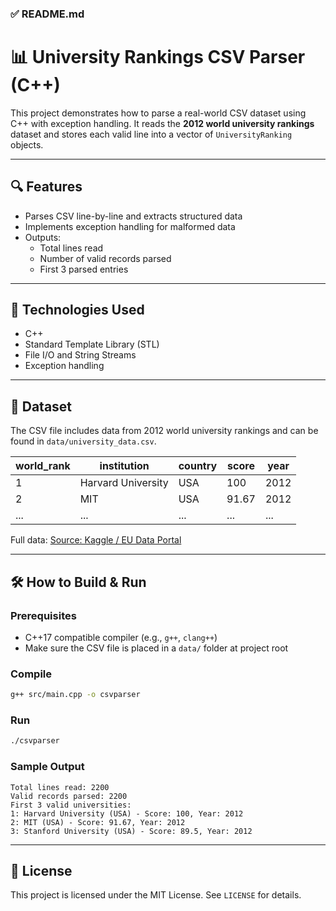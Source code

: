 

### ✅ **README.md**


# 📊 University Rankings CSV Parser (C++)

This project demonstrates how to parse a real-world CSV dataset using C++ with exception handling. It reads the **2012 world university rankings** dataset and stores each valid line into a vector of `UniversityRanking` objects.

---

## 🔍 Features

- Parses CSV line-by-line and extracts structured data
- Implements exception handling for malformed data
- Outputs:
  - Total lines read
  - Number of valid records parsed
  - First 3 parsed entries

---

## 🧠 Technologies Used

- C++
- Standard Template Library (STL)
- File I/O and String Streams
- Exception handling

---

## 🏫 Dataset

The CSV file includes data from 2012 world university rankings and can be found in `data/university_data.csv`.

| world_rank | institution                     | country        | score | year |
|------------|----------------------------------|----------------|-------|------|
| 1          | Harvard University               | USA            | 100   | 2012 |
| 2          | MIT                              | USA            | 91.67 | 2012 |
| ...        | ...                              | ...            | ...   | ...  |

Full data: [Source: Kaggle / EU Data Portal](https://www.kaggle.com/datasets)

---

## 🛠 How to Build & Run

### Prerequisites

- C++17 compatible compiler (e.g., `g++`, `clang++`)
- Make sure the CSV file is placed in a `data/` folder at project root

### Compile

```bash
g++ src/main.cpp -o csvparser
````

### Run

```bash
./csvparser
```

### Sample Output

```
Total lines read: 2200
Valid records parsed: 2200
First 3 valid universities:
1: Harvard University (USA) - Score: 100, Year: 2012
2: MIT (USA) - Score: 91.67, Year: 2012
3: Stanford University (USA) - Score: 89.5, Year: 2012
```

---

## 🧾 License

This project is licensed under the MIT License. See `LICENSE` for details.

